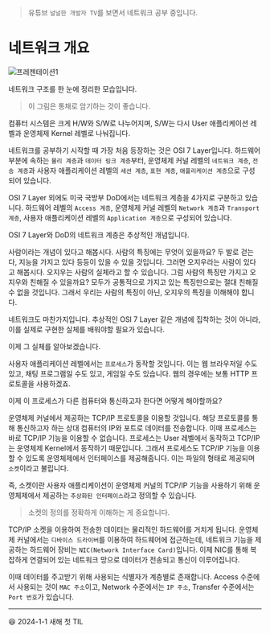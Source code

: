 > 유튜브 `널널한 개발자 TV`를 보면서 네트워크 공부 중입니다.

# 네트워크 개요

![프레젠테이션1](https://github.com/Ohjiwoo-lab/TIL/assets/74577768/f1d3ee57-07ef-4e86-896f-9d4c47d16980)

네트워크 구조를 한 눈에 정리한 모습입니다.

> 이 그림은 통채로 암기하는 것이 좋습니다.

컴퓨터 시스템은 크게 H/W와 S/W로 나누어지며, S/W는 다시 User 애플리케이션 레벨과 운영체제 Kernel 레벨로 나눠집니다.

네트워크를 공부하기 시작할 때 가장 처음 등장하는 것은 OSI 7 Layer입니다. 하드웨어 부분에 속하는 `물리 계층`과 `데이터 링크 계층`부터, 운영체제 커널 레벨의 `네트워크 계층`, `전송 계층`과 사용자 애플리케이션 레벨의 `세션 계층`, `표현 계층`, `애플리케이션 계층`으로 구성되어 있습니다.

OSI 7 Layer 외에도  미국 국방부 DoD에서는 네트워크 계층을 4가지로 구분하고 있습니다. 하드웨어 레벨의 `Access 계층`, 운영체제 커널 레벨의 `Network 계층`과 `Transport 계층`, 사용자 애플리케이션 레벨의 `Application 계층`으로 구성되어 있습니다.

OSI 7 Layer와 DoD의 네트워크 계층은 추상적인 개념입니다.

사람이라는 개념이 있다고 해봅시다. 사람의 특징에는 무엇이 있을까요? 두 발로 걷는다, 지능을 가지고 있다 등등이 있을 수 있을 것입니다. 그러면 오지우라는 사람이 있다고 해봅시다. 오지우는 사람의 실체라고 할 수 있습니다. 그럼 사람의 특징만 가지고 오지우와 친해질 수 있을까요? 모두가 공통적으로 가지고 있는 특징만으로는 절대 친해질 수 없을 것입니다. 그래서 우리는 사람의 특징이 아닌, 오지우의 특징을 이해해야 합니다.

네트워크도 마찬가지입니다. 추상적인 OSI 7 Layer 같은 개념에 집착하는 것이 아니라, 이를 실제로 구현한 실체를 배워야할 필요가 있습니다.

이제 그 실체를 알아보겠습니다.

사용자 애플리케이션 레벨에서는 `프로세스`가 동작할 것입니다. 이는 웹 브라우저일 수도 있고, 채팅 프로그램일 수도 있고, 게임일 수도 있습니다. 웹의 경우에는 보통 HTTP 프로토콜을 사용하겠죠.

이제 이 프로세스가 다른 컴퓨터와 통신하고자 한다면 어떻게 해야할까요?

운영체제 커널에서 제공하는 TCP/IP 프로토콜을 이용할 것입니다. 해당 프로토콜를 통해 통신하고자 하는 상대 컴퓨터의 IP와 포트로 데이터를 전송합니다. 이때 프로세스는 바로 TCP/IP 기능을 이용할 수 없습니다. 프로세스는 User 레벨에서 동작하고 TCP/IP는 운영체제 Kernel에서 동작하기 때문입니다. 그래서 프로세스도 TCP/IP 기능을 이용할 수 있도록 운영체제에서 인터페이스를 제공해줍니다. 이는 파일의 형태로 제공되며 `소켓`이라고 불립니다.

즉, 소켓이란 사용자 애플리케이션이 운영체제 커널의 TCP/IP 기능을 사용하기 위해 운영체제에서 제공하는 `추상화된 인터페이스`라고 정의할 수 있습니다.

> 소켓의 정의를 정확하게 이해하는 게 중요합니다.

TCP/IP 소켓을 이용하여 전송한 데이터는 물리적인 하드웨어를 거치게 됩니다. 운영체제 커널에서는 `디바이스 드라이버`를 이용하여 하드웨어에 접근하는데, 네트워크 기능을 제공하는 하드웨어 장비는 `NIC(Network Interface Card)`입니다. 이제 NIC를 통해 복잡하게 연결되어 있는 네트워크 망으로 데이터가 전송되고 통신이 이루어집니다.

이때 데이터를 주고받기 위해 사용되는 식별자가 계층별로 존재합니다. Access 수준에서 사용되는 것이 `MAC 주소`이고, Network 수준에서는 `IP 주소`, Transfer 수준에서는 `Port 번호`가 있습니다.

<hr/>

😆 2024-1-1 새해 첫 TIL